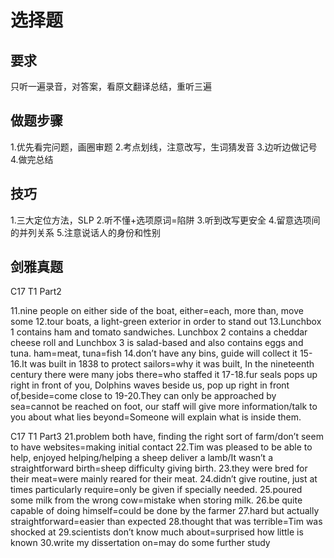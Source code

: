 # 选择题

## 要求

只听一遍录音，对答案，看原文翻译总结，重听三遍

## 做题步骤

1.优先看完问题，画圈审题
2.考点划线，注意改写，生词猜发音
3.边听边做记号
4.做完总结

## 技巧

1.三大定位方法，SLP
2.听不懂+选项原词=陷阱
3.听到改写更安全
4.留意选项间的并列关系
5.注意说话人的身份和性别

## 剑雅真题

C17 T1 Part2

11.nine people on either side of the boat, either=each, more than, move some
12.tour boats, a light-green exterior in order to stand out
13.Lunchbox 1 contains ham and tomato sandwiches. Lunchbox 2 contains a cheddar cheese roll and Lunchbox 3 is salad-based and also contains eggs and tuna. ham=meat, tuna=fish
14.don’t have any bins, guide will collect it
15-16.It was built in 1838 to protect sailors=why it was built,  In the nineteenth century there were many jobs there=who staffed it
17-18.fur seals pops up right in front of you, Dolphins waves beside us, pop up right in front of,beside=come close to
19-20.They can only be approached by sea=cannot be reached on foot, our staff will give more information/talk to you about what lies beyond=Someone will explain what is inside them.

C17 T1 Part3
21.problem both have, finding the right sort of farm/don’t seem to have websites=making initial contact
22.Tim was pleased to be able to help, enjoyed helping/helping a sheep deliver a lamb/It wasn’t a straightforward birth=sheep difficulty giving birth.
23.they were bred for their meat=were mainly reared for their meat.
24.didn’t give routine, just at times particularly require=only be given if specially needed.
25.poured some milk from the wrong cow=mistake when storing milk.
26.be quite capable of doing himself=could be done by the farmer
27.hard but actually straightforward=easier than expected
28.thought that was terrible=Tim was shocked at
29.scientists don’t know much about=surprised how little is known
30.write my dissertation on=may do some further study
